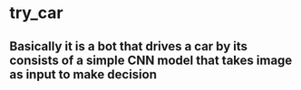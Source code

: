 # try_car
<h2>Basically it is a bot that drives a car by its consists of a simple CNN model that takes image as input to make decision</h2>
